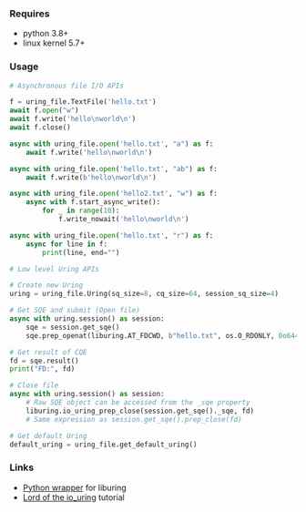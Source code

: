 ### Requires

- python 3.8+
- linux kernel 5.7+

### Usage

```python
# Asynchronous file I/O APIs

f = uring_file.TextFile('hello.txt')
await f.open("w")
await f.write('hello\nworld\n')
await f.close()

async with uring_file.open('hello.txt', "a") as f:
    await f.write('hello\nworld\n')

async with uring_file.open('hello.txt', "ab") as f:
    await f.write(b'hello\nworld\n')

async with uring_file.open('hello2.txt', "w") as f:
    async with f.start_async_write():
        for _ in range(10):
            f.write_nowait('hello\nworld\n')

async with uring_file.open('hello.txt', "r") as f:
    async for line in f:
        print(line, end="")

# Low level Uring APIs

# Create new Uring
uring = uring_file.Uring(sq_size=8, cq_size=64, session_sq_size=4)

# Get SQE and submit (Open file)
async with uring.session() as session:
    sqe = session.get_sqe()
    sqe.prep_openat(liburing.AT_FDCWD, b"hello.txt", os.O_RDONLY, 0o644)

# Get result of CQE
fd = sqe.result()
print("FD:", fd)

# Close file
async with uring.session() as session:
    # Raw SQE object can be accessed from the _sqe property
    liburing.io_uring_prep_close(session.get_sqe()._sqe, fd)
    # Same expression as session.get_sqe().prep_close(fd)

# Get default Uring
default_uring = uring_file.get_default_uring()
```

### Links

- [Python wrapper](https://github.com/YoSTEALTH/Liburing) for liburing
- [Lord of the io_uring](https://unixism.net/loti/) tutorial
